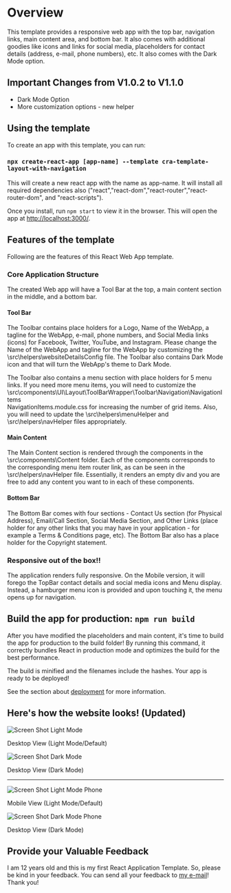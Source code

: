 # Overview

This template provides a responsive web app with the top bar, navigation links, main content area, and bottom bar.  It also comes with additional goodies like icons and links for social media, placeholders for contact details (address, e-mail, phone numbers), etc.  It also comes with the Dark Mode option.

## Important Changes from V1.0.2 to V1.1.0

* Dark Mode Option
* More customization options - new helper

## Using the template

To create an app with this template, you can run:

### `npx create-react-app [app-name] --template cra-template-layout-with-navigation`

This will create a new react app with the name as app-name.  It will install all required dependencies also ("react","react-dom","react-router","react-router-dom", and "react-scripts").

Once you install, run  `npm start` to view it in the browser.  This will open the app at [http://localhost:3000/](http://localhost:3000/).

## Features of the template

Following are the features of this React Web App template.

### Core Application Structure

The created Web app will have a Tool Bar at the top, a main content section in the middle, and a bottom bar.

#### Tool Bar
The Toolbar contains place holders for a Logo, Name of the WebApp, a tagline for the WebApp, e-mail, phone numbers, and Social Media links (icons) for Facebook, Twitter, YouTube, and Instagram. Please change the Name of the WebApp and tagline for the WebApp by customizing the \src\helpers\websiteDetailsConfig file. The Toolbar also contains Dark Mode icon and that will turn the WebApp's theme to Dark Mode.

The Toolbar also contains a menu section with place holders for 5 menu links.  If you need more menu items, you will need to customize the \src\components\UI\Layout\ToolBarWrapper\Toolbar\Navigation\NavigationItems\
NavigationItems.module.css for increasing the number of grid items.  Also, you will need to update the \src\helpers\menuHelper and \src\helpers\navHelper files appropriately.

#### Main Content
The Main Content section is rendered through the components in the \src\components\Content folder.  Each of the components corresponds to the corresponding menu item router link, as can be seen in the \src\helpers\navHelper file.  Essentially, it renders an empty div and you are free to add any content you want to in each of these components.

#### Bottom Bar
The Bottom Bar comes with four sections - Contact Us section (for Physical Address), Email/Call Section, Social Media Section, and Other Links (place holder for any other links that you may have in your application - for example a Terms & Conditions page, etc).
The Bottom Bar also has a place holder for the Copyright statement.

### Responsive out of the box!!

The application renders fully responsive.  On the Mobile version, it will forego the TopBar contact details and social media icons and Menu display.  Instead, a hamburger menu icon is provided and upon touching it, the menu opens up for navigation.

## Build the app for production: `npm run build`
After you have modified the placeholders and main content, it's time to build the app for production to the build folder! By running this command, it correctly bundles React in production mode and optimizes the build for the best performance.

The build is minified and the filenames include the hashes.
Your app is ready to be deployed!

See the section about [deployment](https://create-react-app.dev/docs/deployment/) for more information.

## Here's how the website looks! (Updated)

![Screen Shot Light Mode](./template/public/images/ScreenShotDef.png?raw=true "Screen Shot Light Mode")
<figcaption>Desktop View (Light Mode/Default)</figcaption>

![Screen Shot Dark Mode](./template/public/images/ScreenShotDark.png?raw=true "Screen Shot Dark Mode")
<figcaption>Desktop View (Dark Mode)</figcaption>
<hr>

![Screen Shot Light Mode Phone](./template/public/images/ScreenShotDefMob.png?raw=true "Screen Shot Light Mode Mobile")
<figcaption>Mobile View (Light Mode/Default)</figcaption>

![Screen Shot Dark Mode Phone](./template/public/images/ScreenShotDarkMob.png?raw=true "Screen Shot Dark Mode Mobile")
<figcaption>Desktop View (Dark Mode)</figcaption>

## Provide your Valuable Feedback

I am 12 years old and this is my first React Application Template.  So, please be kind in your feedback.  You can send all your feedback to [my e-mail](mailto:surya.kasibhatla@gmail.com)! Thank you!